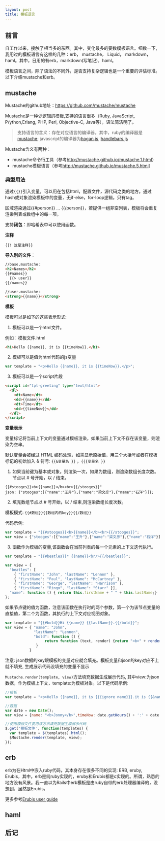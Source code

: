 ```yaml
---
layout: post
title: 模板语言
---
```


## 前言

自工作以来，接触了相当多的东西。其中，变化最多的要数模板语言。细数一下，我用过的模板语言有这样的几种：erb， mustache， Liquid， markdown，haml。其中，日用的有erb，markdown(写笔记)，haml。

模板语言之间，除了语法的不同外，是否支持复杂逻辑也是一个重要的评估标准。以下介绍mustache和erb。

## mustache

Mustache的github地址：<https://github.com/mustache/mustache>

Mustache是一种少逻辑的模板,支持的语言很多（Ruby, JavaScript, P/ython,Erlang, PHP, Perl, Objective-C, Java等），语法简洁明了。

> 支持语言的含义：存在对应语言的编译器。其中，ruby的编译器是[mustache](https://github.com/mustache/mustache); javascript的编译器为[hogan.js](https://github.com/twitter/hogan.js), [handlebars.js](https://github.com/wycats/handlebars.js)

Mustache含义有两种：

* mustache命令行工具（参考<http://mustache.github.io/mustache.1.html>） 
* mustache模板语言（参考<http://mustache.github.io/mustache.5.html>）

### 典型用法

通过`{{}}`引入变量，可以用在包括html，配置文件，源代码之类的地方。通过hash或对象渲染模板中的变量，无if-else，for-loop逻辑，只有tag。

区域渲染通过{{#person}} ... {{/person}}，若提供一组非空列表，模板将会重复渲染列表或数组中的每一项。

支持**闭包**：即哈希表中可以使用函数。

**注释**

```
{{! 这是注释}}
```

**导入别的文件**：

```html
//base.mustache:
<h2>Names</h2>
{{#names}}
  {{> user}}
{{/names}}

//user.mustache:
<strong>{{name}}</strong>  
```
**模板**

模板可以是如下的这些表示形式: 

1. 模板可以是一个html文件。

例如：模板文件.html

```html
<h1>Hello {{name}}, it is {{timeNow}}.</h1>
```

2. 模板可以是值为html代码的js变量

```javascript
var template = "<p>Hello {{name}}, it is {{timeNow}}.</p>";
```

3. 模板可以是一个script片段

```html
<script id="tpl-greeting" type="text/html">
  <dl>
    <dt>Name</dt>
    <dd>{{name}}</dd>
    <dt>Time</dt>
    <dd>{{timeNow}}</dd>
  </dl>
</script>
```

**变量表示**

变量标记将当前上下文的变量通过模板渲染，如果当前上下文不存在该变量，则渲染为空串。

默认变量会被经过 HTML 编码处理，如需显示原始值，用三个大括号或者在模板标记的初始加入 & 符号: `{{&变量名 }}` ，`{{{变量名 }}`

1. 如果当前键为基本或对象，则渲染一次，如果为数组，则渲染数组长度次数。节点以 # 号开始，以 / 结束。

```
{{#stooges}}<b>{{name}}</b><br>{{/stooges}}"
json: {"stooges":[{"name":"王升"},{"name":"梁文彦"},{"name":"石洋"}]};
```

2. 填充数组节点以 # 号开始，以 / 结束,则渲染数组长度次数。

模板模式: `{{#数组}}{{数组内的key}}{{/数组}}`

代码示例:

```javascript
var template = "{{#stooges}}<b>{{name}}</b><br>{{/stooges}}";
var view = {"stooges":[{"name":"王升"},{"name":"梁文彦"},{"name":"石洋"}]}
```

3. 函数作为模板的变量,该函数会在当前列表的每一个元素的上下文迭代执行。

```javascript
var template = "{{#beatles}}* {{name}}<br/>{{/beatles}}";

var view = {
  "beatles": [
    { "firstName": "John", "lastName": "Lennon" },
    { "firstName": "Paul", "lastName": "McCartney" },
    { "firstName": "George", "lastName": "Harrison" },
    { "firstName": "Ringo", "lastName": "Starr" }],
  "name": function () { return this.firstName + " " + this.lastName;}
};
```

如果节点键的值为函数，注意该函数在执行时的两个参数，第一个为该节点变量的直接值，第二个为函数，其执行的上下文对应视图对象。

```javascript
var template = "{{#bold}}Hi {{name}} {{lastName}}.{{/bold}}";
var view = { "name": "John",
             "lastName": "Lennon",
             "bold": function () {
                  return function (text, render) {return "<b>" + render(text) + "</b>";}
              }
           }
```

注意: json数据的key跟模板的变量对应就会填充。模板变量和json的key对应不上就不填充, 生成展示代码没填充的变量不显示

`Mustache.render(template, view)`方法填充数据生成展示代码, 其中view:为json数据，作为模板上下文，template:为模板对象。以下是代码示例:

```javascript
//模板
var template = "<p>Hello {{name}}, it is {{{ignore name}}}.it is {{&name}}</p>";

//数据
var date = new Date();
var view = {name: "<b>Jonny</b>",timeNow: date.getHours() + ':' + date.getMinutes() };

//使用模板文件要用该方法填充数据生成展示代码
$.get('模板文件', function(templates) {
  var template = $(templates).html();
  $Mustache.render(template, view);
});
```

## erb

erb为在Html中嵌入ruby代码，其本身存在很多不同的实现: ERB, eruby, Erubis，其中，erb是纯ruby实现的，eruby和Erubis都是c实现的。所谓，熟悉的地方没有风景。我一直以为Rails中erb模板是由ruby自带的erb处理器编译的，没想到，居然是Erubis。

更多参考<a href="/2014/12/11/Erubis user guide/">Erubis user guide</a>

## haml

## 后记


